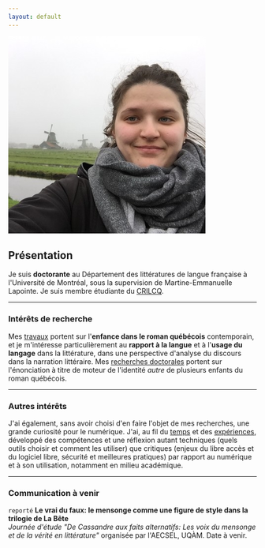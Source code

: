 ```yaml
---
layout: default
---
```


<img class="profile-picture" src="emilie.jpg" alt="Emilie Drouin">

## Présentation
Je suis **doctorante** au Département des littératures de langue française à l'Université de Montréal, sous la supervision de Martine-Emmanuelle Lapointe. Je suis membre étudiante du [CRILCQ](http://www.crilcq.org/accueil/).

---

### Intérêts de recherche
Mes [travaux](cv.md) portent sur l'**enfance dans le roman québécois** contemporain, et je m'intéresse particulièrement au **rapport à la langue** et à l'**usage du langage** dans la littérature, dans une perspective d'analyse du discours dans la narration littéraire. Mes [recherches doctorales](these.md) portent sur l'énonciation à titre de moteur de l'identité *autre* de plusieurs enfants du roman québécois.

---

### Autres intérêts
J'ai également, sans avoir choisi d'en faire l'objet de mes recherches, une grande curiosité pour le numérique. J'ai, au fil du [temps](https://github.com/emidrouin/memoire) et des [expériences](https://ctf.ageei.uqam.ca/team/38), développé des compétences et une réflexion autant techniques (quels outils choisir et comment les utiliser) que critiques (enjeux du libre accès et du logiciel libre, sécurité et meilleures pratiques) par rapport au numérique et à son utilisation, notamment en milieu académique.

---

### Communication à venir
`reporté`
**Le vrai du faux: le mensonge comme une figure de style dans la trilogie de La Bête**  
*Journée d'étude "De Cassandre aux faits alternatifs: Les voix du mensonge et de la vérité en littérature"* organisée par l'AECSEL, UQÀM. Date à venir.
